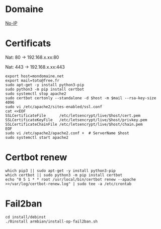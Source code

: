 # Domaine

[No-IP](https://www.noip.com/)

# Certificats

Nat:  80 -> 192.168.x.xx:80

Nat: 443 -> 192.168.x.xx:443
```
export host=mondomaine.net
export mail=toto@free.fr
sudo apt-get -y install python3-pip
sudo python3 -m pip install certbot
sudo systemctl stop apache2
sudo certbot certonly --standalone -d $host -m $mail --rsa-key-size 4096
sudo vi /etc/apache2/sites-enabled/ssl.conf
cat <<EOF
SSLCertificateFile      /etc/letsencrypt/live/$host/cert.pem
SSLCertificateKeyFile   /etc/letsencrypt/live/$host/privkey.pem
SSLCertificateChainFile /etc/letsencrypt/live/$host/chain.pem
EOF
sudo vi /etc/apache2/apache2.conf +  # ServerName $host
sudo systemctl start apache2
```

# Certbot renew
```
which pip3 || sudo apt-get -y install python3-pip
which certbot || sudo python3 -m pip install certbot
echo "0 5 1 * * root /usr/local/bin/certbot renew --apache >>/var/log/certbot-renew.log" | sudo tee -a /etc/crontab
```

# Fail2ban
```
cd install/debinst
./0install armbian/install-op-fail2ban.sh
```
